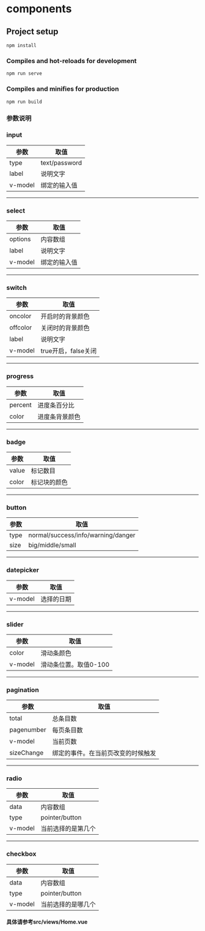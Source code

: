 # components

## Project setup
```
npm install
```

### Compiles and hot-reloads for development
```
npm run serve
```

### Compiles and minifies for production
```
npm run build
```

### 参数说明
### input
|   参数     | 取值            |
|  ----     | ----            |
| type      | text/password   | 
| label     | 说明文字         |
| v-model   | 绑定的输入值     |

***
### select
|   参数     | 取值            |
|  ----     | ----            |
| options   | 内容数组         | 
| label     | 说明文字         |
| v-model   | 绑定的输入值     |

***
### switch
|   参数     | 取值            |
|  ----     | ----            |
| oncolor   | 开启时的背景颜色  | 
| offcolor  | 关闭时的背景颜色  |
| label     | 说明文字         |
| v-model   | true开启，false关闭 |

***
### progress
|   参数     | 取值            |
|  ----     | ----            |
| percent   | 进度条百分比     | 
| color     | 进度条背景颜色   |

***
### badge
|   参数     | 取值            |
|  ----     | ----            |
| value     | 标记数目         | 
| color     | 标记块的颜色     |

***
### button
|   参数     | 取值            |
|  ----     | ----            |
| type      | normal/success/info/warning/danger         | 
| size      | big/middle/small     |

***
### datepicker
|   参数     | 取值            |
|  ----     | ----            |
| v-model   | 选择的日期 |

***
### slider
|   参数     | 取值            |
|  ----     | ----            |
| color     | 滑动条颜色 | 
| v-model   | 滑动条位置。取值0-100 |

***
### pagination
|   参数     | 取值            |
|  ----     | ----            |
| total     | 总条目数 | 
| pagenumber| 每页条目数|
| v-model   | 当前页数 |
| sizeChange| 绑定的事件。在当前页改变的时候触发|

***
### radio
|   参数     | 取值            |
|  ----     | ----            |
| data     | 内容数组 | 
| type     | pointer/button|
| v-model   | 当前选择的是第几个 |

***
### checkbox
|   参数     | 取值            |
|  ----     | ----            |
| data     | 内容数组 | 
| type     | pointer/button|
| v-model   | 当前选择的是哪几个 |

#### 具体请参考src/views/Home.vue